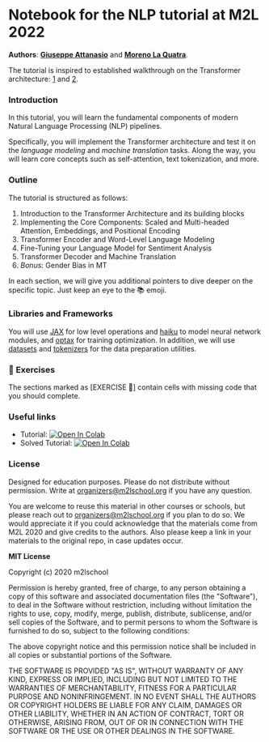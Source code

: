 # Notebook for the NLP tutorial at M2L 2022

**Authors**: **[Giuseppe Attanasio](https://federicobianchi.io)** and **[Moreno La Quatra](https://mlaquatra.me/)**.

The tutorial is inspired to established walkthrough on the Transformer architecture: [1](http://nlp.seas.harvard.edu/annotated-transformer) and [2](https://uvadlc-notebooks.readthedocs.io/en/latest/tutorial_notebooks/JAX/tutorial6/Transformers_and_MHAttention.html#The-Transformer-architecture).


### Introduction

In this tutorial, you will learn the fundamental components of modern Natural Language Processing (NLP) pipelines. 

Specifically, you will implement the Transformer architecture and test it on the *language modeling* and *machine translation* tasks. Along the way, you will learn core concepts such as self-attention, text tokenization, and more.

### Outline

The tutorial is structured as follows:

1. Introduction to the Transformer Architecture and its building blocks
2. Implementing the Core Components: Scaled and Multi-headed Attention, Embeddings, and Positional Encoding
3. Transformer Encoder and Word-Level Language Modeling
4. Fine-Tuning your Language Model for Sentiment Analysis
4. Transformer Decoder and Machine Translation 
5. *Bonus*: Gender Bias in MT

In each section, we will give you additional pointers to dive deeper on the specific topic. Just keep an eye to the 📚 emoji.

### Libraries and Frameworks

You will use [JAX](https://github.com/google/jax) for low level operations and [haiku](https://github.com/deepmind/dm-haiku) to model neural network modules, and [optax](https://github.com/deepmind/optax) for training optimization. In addition, we will use [datasets](https://github.com/huggingface/datasets) and [tokenizers](https://github.com/huggingface/tokenizers) for the data preparation utilities. 

### 📝 Exercises

The sections marked as \[EXERCISE 📝\] contain cells with missing code that you should complete.

### Useful links

+ Tutorial: [![Open In Colab](https://colab.research.google.com/assets/colab-badge.svg)]([TBD](https://colab.research.google.com/github/m2lschool/tutorials2022/blob/master/2_nlp/NLP_tutorial.ipynb))
+ Solved Tutorial: [![Open In Colab](https://colab.research.google.com/assets/colab-badge.svg)]([TBD](https://colab.research.google.com/github/m2lschool/tutorials2022/blob/master/2_nlp/NLP_tutorial_solutions.ipynb))

### License

Designed for education purposes. Please do not distribute without permission. Write at organizers@m2lschool.org if you have any question.

You are welcome to reuse this material in other courses or schools, but please reach out to organizers@m2lschool.org if you plan to do so. We would appreciate it if you could acknowledge that the materials come from M2L 2020 and give credits to the authors. Also please keep a link in your materials to the original repo, in case updates occur.

**MIT License**

Copyright (c) 2020 m2lschool

Permission is hereby granted, free of charge, to any person obtaining a copy
of this software and associated documentation files (the "Software"), to deal
in the Software without restriction, including without limitation the rights
to use, copy, modify, merge, publish, distribute, sublicense, and/or sell
copies of the Software, and to permit persons to whom the Software is
furnished to do so, subject to the following conditions:

The above copyright notice and this permission notice shall be included in all
copies or substantial portions of the Software.

THE SOFTWARE IS PROVIDED "AS IS", WITHOUT WARRANTY OF ANY KIND, EXPRESS OR
IMPLIED, INCLUDING BUT NOT LIMITED TO THE WARRANTIES OF MERCHANTABILITY,
FITNESS FOR A PARTICULAR PURPOSE AND NONINFRINGEMENT. IN NO EVENT SHALL THE
AUTHORS OR COPYRIGHT HOLDERS BE LIABLE FOR ANY CLAIM, DAMAGES OR OTHER
LIABILITY, WHETHER IN AN ACTION OF CONTRACT, TORT OR OTHERWISE, ARISING FROM,
OUT OF OR IN CONNECTION WITH THE SOFTWARE OR THE USE OR OTHER DEALINGS IN THE
SOFTWARE.
